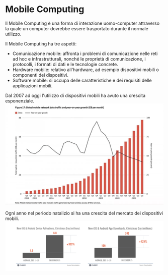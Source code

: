 # Mobile Computing
Il Mobile Computing è una forma di interazione uomo-computer attraverso la quale un computer dovrebbe essere trasportato durante il normale utilizzo.  

Il Mobile Computing ha tre aspetti: 
- Comunicazione mobile: affronta i problemi di comunicazione nelle reti ad hoc e infrastrutturali, nonché le proprietà di comunicazione, i protocolli, i formati di dati e le tecnologie concrete. 
- Hardware mobile: relativo all'hardware, ad esempio dispositivi mobili o componenti dei dispositivi. 
- Software mobile: si occupa delle caratteristiche e dei requisiti delle applicazioni mobili.

Dal 2007 ad oggi l'utilizzo di dispositivi mobili ha avuto una crescita esponenziale.
![Crescita Mobile Computing](./images/cresita_mobile_computing.png)

Ogni anno nel periodo natalizio si ha una crescita del mercato dei dispositivi mobili.
![Crescita Mobile Computing](./images/vendita_dispositivi_natale.png)
